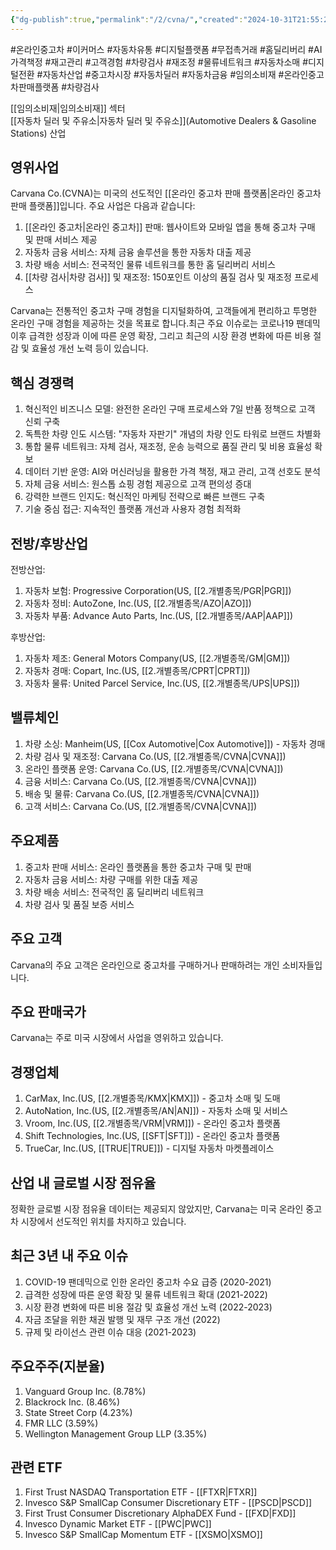 ```yaml
---
{"dg-publish":true,"permalink":"/2/cvna/","created":"2024-10-31T21:55:27.022+09:00","updated":"2025-07-29T21:37:04.539+09:00"}
---
```


#온라인중고차 #이커머스 #자동차유통 #디지털플랫폼 #무접촉거래 #홈딜리버리 #AI가격책정 #재고관리 #고객경험 #차량검사 #재조정 #물류네트워크 #자동차소매 #디지털전환 #자동차산업 #중고차시장 #자동차딜러 #자동차금융 #임의소비재 #온라인중고차판매플랫폼 #차량검사

[[임의소비재\|임의소비재]] 섹터  
[[자동차 딜러 및 주유소\|자동차 딜러 및 주유소]](Automotive Dealers & Gasoline Stations) 산업

## 영위사업

Carvana Co.(CVNA)는 미국의 선도적인 [[온라인 중고차 판매 플랫폼\|온라인 중고차 판매 플랫폼]]입니다. 주요 사업은 다음과 같습니다:

1. [[온라인 중고차\|온라인 중고차]] 판매: 웹사이트와 모바일 앱을 통해 중고차 구매 및 판매 서비스 제공
2. 자동차 금융 서비스: 자체 금융 솔루션을 통한 자동차 대출 제공
3. 차량 배송 서비스: 전국적인 물류 네트워크를 통한 홈 딜리버리 서비스
4. [[차량 검사\|차량 검사]] 및 재조정: 150포인트 이상의 품질 검사 및 재조정 프로세스

Carvana는 전통적인 중고차 구매 경험을 디지털화하여, 고객들에게 편리하고 투명한 온라인 구매 경험을 제공하는 것을 목표로 합니다.최근 주요 이슈로는 코로나19 팬데믹 이후 급격한 성장과 이에 따른 운영 확장, 그리고 최근의 시장 환경 변화에 따른 비용 절감 및 효율성 개선 노력 등이 있습니다.

## 핵심 경쟁력

1. 혁신적인 비즈니스 모델: 완전한 온라인 구매 프로세스와 7일 반품 정책으로 고객 신뢰 구축
2. 독특한 차량 인도 시스템: "자동차 자판기" 개념의 차량 인도 타워로 브랜드 차별화
3. 통합 물류 네트워크: 자체 검사, 재조정, 운송 능력으로 품질 관리 및 비용 효율성 확보
4. 데이터 기반 운영: AI와 머신러닝을 활용한 가격 책정, 재고 관리, 고객 선호도 분석
5. 자체 금융 서비스: 원스톱 쇼핑 경험 제공으로 고객 편의성 증대
6. 강력한 브랜드 인지도: 혁신적인 마케팅 전략으로 빠른 브랜드 구축
7. 기술 중심 접근: 지속적인 플랫폼 개선과 사용자 경험 최적화

## 전방/후방산업

전방산업:

1. 자동차 보험: Progressive Corporation(US, [[2.개별종목/PGR\|PGR]])
2. 자동차 정비: AutoZone, Inc.(US, [[2.개별종목/AZO\|AZO]])
3. 자동차 부품: Advance Auto Parts, Inc.(US, [[2.개별종목/AAP\|AAP]])

후방산업:

1. 자동차 제조: General Motors Company(US, [[2.개별종목/GM\|GM]])
2. 자동차 경매: Copart, Inc.(US, [[2.개별종목/CPRT\|CPRT]])
3. 자동차 물류: United Parcel Service, Inc.(US, [[2.개별종목/UPS\|UPS]])

## 밸류체인

1. 차량 소싱: Manheim(US, [[Cox Automotive\|Cox Automotive]]) - 자동차 경매
2. 차량 검사 및 재조정: Carvana Co.(US, [[2.개별종목/CVNA\|CVNA]])
3. 온라인 플랫폼 운영: Carvana Co.(US, [[2.개별종목/CVNA\|CVNA]])
4. 금융 서비스: Carvana Co.(US, [[2.개별종목/CVNA\|CVNA]])
5. 배송 및 물류: Carvana Co.(US, [[2.개별종목/CVNA\|CVNA]])
6. 고객 서비스: Carvana Co.(US, [[2.개별종목/CVNA\|CVNA]])

## 주요제품

1. 중고차 판매 서비스: 온라인 플랫폼을 통한 중고차 구매 및 판매
2. 자동차 금융 서비스: 차량 구매를 위한 대출 제공
3. 차량 배송 서비스: 전국적인 홈 딜리버리 네트워크
4. 차량 검사 및 품질 보증 서비스

## 주요 고객

Carvana의 주요 고객은 온라인으로 중고차를 구매하거나 판매하려는 개인 소비자들입니다.

## 주요 판매국가

Carvana는 주로 미국 시장에서 사업을 영위하고 있습니다.

## 경쟁업체

1. CarMax, Inc.(US, [[2.개별종목/KMX\|KMX]]) - 중고차 소매 및 도매
2. AutoNation, Inc.(US, [[2.개별종목/AN\|AN]]) - 자동차 소매 및 서비스
3. Vroom, Inc.(US, [[2.개별종목/VRM\|VRM]]) - 온라인 중고차 플랫폼
4. Shift Technologies, Inc.(US, [[SFT\|SFT]]) - 온라인 중고차 플랫폼
5. TrueCar, Inc.(US, [[TRUE\|TRUE]]) - 디지털 자동차 마켓플레이스

## 산업 내 글로벌 시장 점유율

정확한 글로벌 시장 점유율 데이터는 제공되지 않았지만, Carvana는 미국 온라인 중고차 시장에서 선도적인 위치를 차지하고 있습니다.

## 최근 3년 내 주요 이슈

1. COVID-19 팬데믹으로 인한 온라인 중고차 수요 급증 (2020-2021)
2. 급격한 성장에 따른 운영 확장 및 물류 네트워크 확대 (2021-2022)
3. 시장 환경 변화에 따른 비용 절감 및 효율성 개선 노력 (2022-2023)
4. 자금 조달을 위한 채권 발행 및 재무 구조 개선 (2022)
5. 규제 및 라이선스 관련 이슈 대응 (2021-2023)

## 주요주주(지분율)

1. Vanguard Group Inc. (8.78%)
2. Blackrock Inc. (8.46%)
3. State Street Corp (4.23%)
4. FMR LLC (3.59%)
5. Wellington Management Group LLP (3.35%)

## 관련 ETF

1. First Trust NASDAQ Transportation ETF - [[FTXR\|FTXR]]
2. Invesco S&P SmallCap Consumer Discretionary ETF - [[PSCD\|PSCD]]
3. First Trust Consumer Discretionary AlphaDEX Fund - [[FXD\|FXD]]
4. Invesco Dynamic Market ETF - [[PWC\|PWC]]
5. Invesco S&P SmallCap Momentum ETF - [[XSMO\|XSMO]]
